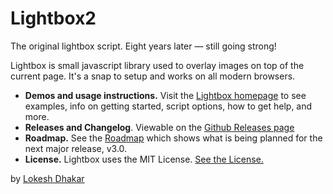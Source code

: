 # Lightbox2

The original lightbox script. Eight years later — still going strong!

Lightbox is small javascript library used to overlay images on top of the current page. It's a snap to setup and works on all modern browsers.

- **Demos and usage instructions.** Visit the [Lightbox homepage](http://lokeshdhakar.com/projects/lightbox2/) to see examples, info on getting started, script options, how to get help, and more.
- **Releases and Changelog**. Viewable on the [Github Releases page](https://github.com/lokesh/lightbox2/releases)
- **Roadmap.** See the [Roadmap](https://raw.githubusercontent.com/lokesh/lightbox2/master/ROADMAP.md) which shows what is being planned for the next major release, v3.0.
- **License.** Lightbox uses the MIT License. [See the License.](https://raw.githubusercontent.com/lokesh/lightbox2/master/LICENSE)

by [Lokesh Dhakar](http://www.lokeshdhakar.com)
